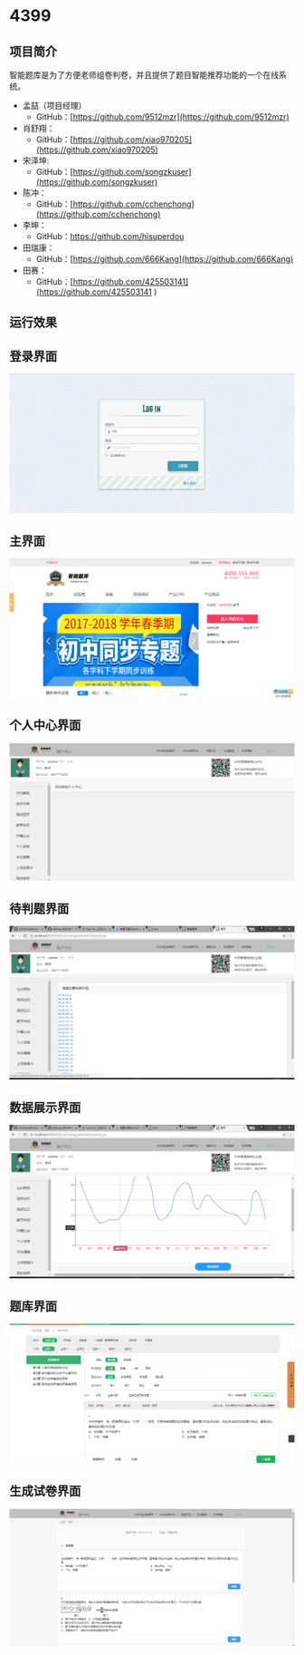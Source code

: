 # 4399
## 项目简介 
智能题库是为了方便老师组卷判卷，并且提供了题目智能推荐功能的一个在线系统。

* 孟喆（项目经理）
  * GitHub：[https://github.com/9512mzr](https://github.com/9512mzr)
* 肖舒翔：
  * GitHub：[https://github.com/xiao970205](https://github.com/xiao970205)
* 宋泽坤:
  * GitHub：[https://github.com/songzkuser](https://github.com/songzkuser)
* 陈冲：
  * GitHub：[https://github.com/cchenchong](https://github.com/cchenchong)
* 李坤：
  * GitHub：[https://github.com/hisuperdou ](https://github.com/hisuperdou )
* 田瑞康：
  * GitHub：[https://github.com/666Kang](https://github.com/666Kang)
 * 田赛：
    * GitHub：[https://github.com/425503141](https://github.com/425503141 )

运行效果
---------------------------

## 登录界面

![](./images/q.png)

## 主界面

![](./images/w.png)

## 个人中心界面

![](./images/e.png)

## 待判题界面

![](./images/r.png)

## 数据展示界面

![](./images/y.png)

## 题库界面

![](./images/u.png)

## 生成试卷界面

![](./images/i.png)
